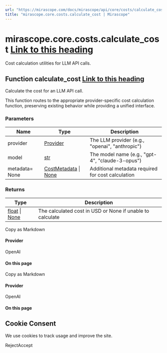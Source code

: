 ```yaml
---
url: "https://mirascope.com/docs/mirascope/api/core/costs/calculate_cost"
title: "mirascope.core.costs.calculate_cost | Mirascope"
---
```


# mirascope.core.costs.calculate\_cost [Link to this heading](https://mirascope.com/docs/mirascope/api/core/costs/calculate_cost\#mirascope-core-costs-calculate-cost)

Cost calculation utilities for LLM API calls.

## Function calculate\_cost [Link to this heading](https://mirascope.com/docs/mirascope/api/core/costs/calculate_cost\#calculate-cost)

Calculate the cost for an LLM API call.

This function routes to the appropriate provider-specific cost calculation function,
preserving existing behavior while providing a unified interface.

### Parameters

| Name | Type | Description |
| --- | --- | --- |
| provider | [Provider](https://mirascope.com/docs/mirascope/api/core/base/types#provider) | The LLM provider (e.g., "openai", "anthropic") |
| model | [str](https://docs.python.org/3/library/stdtypes.html#str) | The model name (e.g., "gpt-4", "claude-3-opus") |
| metadata= None | [CostMetadata](https://mirascope.com/docs/mirascope/api/core/base/types#costmetadata) \| [None](https://docs.python.org/3/library/constants.html#None) | Additional metadata required for cost calculation |

### Returns

| Type | Description |
| --- | --- |
| [float](https://docs.python.org/3/library/functions.html#float) \| [None](https://docs.python.org/3/library/constants.html#None) | The calculated cost in USD or None if unable to calculate |

Copy as Markdown

#### Provider

OpenAI

#### On this page

Copy as Markdown

#### Provider

OpenAI

#### On this page

## Cookie Consent

We use cookies to track usage and improve the site.

RejectAccept
